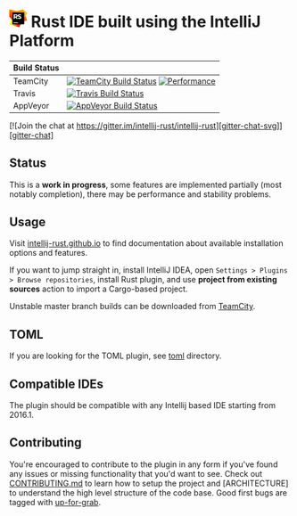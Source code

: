 # ![logo](art/icon_intellij_rust_32.png) Rust IDE built using the IntelliJ Platform


| Build Status |                                                                                                                            |
|--------------|----------------------------------------------------------------------------------------------------------------------------|
| TeamCity     | [![TeamCity Build Status][teamcity-build-status-svg]][teamcity-build-status] [![Performance][performance-svg]][performance]|
| Travis       | [![Travis Build Status][travis-build-status-svg]][travis-build-status]                                                     |
| AppVeyor     | [![AppVeyor Build Status][appveyor-build-status-svg]][appveyor-build-status]                                               |

[![Join the chat at https://gitter.im/intellij-rust/intellij-rust][gitter-chat-svg]][gitter-chat]

## Status

This is a **work in progress**, some features are implemented partially (most
notably completion), there may be performance and stability problems.

## Usage

Visit [intellij-rust.github.io] to find documentation about available
installation options and features.

If you want to jump straight in, install IntelliJ IDEA, open `Settings > Plugins > Browse repositories`,
install Rust plugin, and use **project from existing sources** action to import a Cargo-based project.

Unstable master branch builds can be downloaded from [TeamCity].

## TOML

If you are looking for the TOML plugin, see [toml] directory.

## Compatible IDEs

The plugin should be compatible with any Intellij based IDE starting from 2016.1.

## Contributing

You're encouraged to contribute to the plugin in any form if you've found any
issues or missing functionality that you'd want to see. Check out
[CONTRIBUTING.md] to learn how to setup the project and [ARCHITECTURE] to
understand the high level structure of the code base. Good first bugs are tagged
with [up-for-grab].

[intellij-rust.github.io]: https://intellij-rust.github.io/docs/
[up-for-grab]: https://github.com/intellij-rust/intellij-rust/labels/up%20for%20grab
[CONTRIBUTING.md]: CONTRIBUTING.md
[ARCHITECTURE.md]: ARCHITECTURE.md
[TeamCity]: https://teamcity.jetbrains.com/repository/download/IntellijIdeaPlugins_Rust_CurrentIdea_TestsRust/.lastSuccessful/intellij-rust-0.1.0.%7Bbuild.number%7D.zip
[toml]: toml/

<!-- Badges -->
[gitter-chat]: https://gitter.im/intellij-rust/intellij-rust
[gitter-chat-svg]: https://img.shields.io/badge/Gitter-Join%20Chat-blue.svg?style=flat-square

[travis-build-status]: https://travis-ci.org/intellij-rust/intellij-rust
[travis-build-status-svg]: https://img.shields.io/travis/intellij-rust/intellij-rust.svg?style=flat-square

[appveyor-build-status]: https://ci.appveyor.com/project/matklad/intellij-rust
[appveyor-build-status-svg]: https://img.shields.io/appveyor/ci/matklad/intellij-rust.svg?style=flat-square

[teamcity-build-status]: https://teamcity.jetbrains.com/viewType.html?buildTypeId=IntellijIdeaPlugins_Rust_CurrentIdea_TestsRust&guest=1
[teamcity-build-status-svg]: https://img.shields.io/teamcity/http/teamcity.jetbrains.com/s/IntellijIdeaPlugins_Rust_CurrentIdea_TestsRust.svg?style=flat-square

[performance]: https://teamcity.jetbrains.com/project.html?projectId=IntellijIdeaPlugins_Rust&tab=stats&guest=1
[performance-svg]: https://img.shields.io/badge/build-performance-blue.svg?style=flat-square
